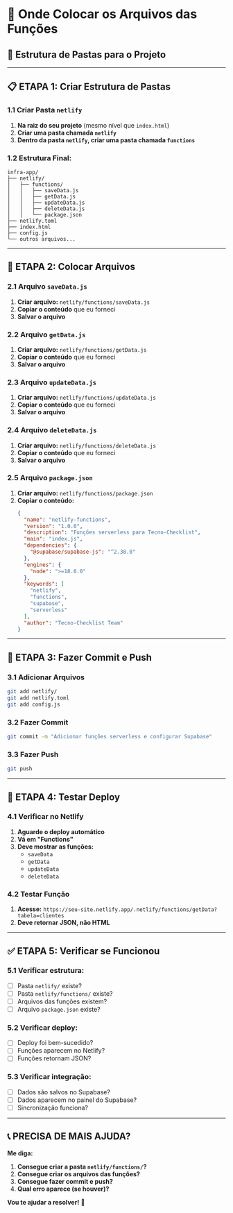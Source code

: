 # 📁 Onde Colocar os Arquivos das Funções

## 🎯 **Estrutura de Pastas para o Projeto**

---

## 📋 **ETAPA 1: Criar Estrutura de Pastas**

### **1.1 Criar Pasta `netlify`**
1. **Na raiz do seu projeto** (mesmo nível que `index.html`)
2. **Criar uma pasta chamada `netlify`**
3. **Dentro da pasta `netlify`, criar uma pasta chamada `functions`**

### **1.2 Estrutura Final:**
```
infra-app/
├── netlify/
│   ├── functions/
│   │   ├── saveData.js
│   │   ├── getData.js
│   │   ├── updateData.js
│   │   ├── deleteData.js
│   │   └── package.json
├── netlify.toml
├── index.html
├── config.js
└── outros arquivos...
```

---

## 🔧 **ETAPA 2: Colocar Arquivos**

### **2.1 Arquivo `saveData.js`**
1. **Criar arquivo:** `netlify/functions/saveData.js`
2. **Copiar o conteúdo** que eu forneci
3. **Salvar o arquivo**

### **2.2 Arquivo `getData.js`**
1. **Criar arquivo:** `netlify/functions/getData.js`
2. **Copiar o conteúdo** que eu forneci
3. **Salvar o arquivo**

### **2.3 Arquivo `updateData.js`**
1. **Criar arquivo:** `netlify/functions/updateData.js`
2. **Copiar o conteúdo** que eu forneci
3. **Salvar o arquivo**

### **2.4 Arquivo `deleteData.js`**
1. **Criar arquivo:** `netlify/functions/deleteData.js`
2. **Copiar o conteúdo** que eu forneci
3. **Salvar o arquivo**

### **2.5 Arquivo `package.json`**
1. **Criar arquivo:** `netlify/functions/package.json`
2. **Copiar o conteúdo:**
   ```json
   {
     "name": "netlify-functions",
     "version": "1.0.0",
     "description": "Funções serverless para Tecno-Checklist",
     "main": "index.js",
     "dependencies": {
       "@supabase/supabase-js": "^2.38.0"
     },
     "engines": {
       "node": ">=18.0.0"
     },
     "keywords": [
       "netlify",
       "functions",
       "supabase",
       "serverless"
     ],
     "author": "Tecno-Checklist Team"
   }
   ```

---

## 🚀 **ETAPA 3: Fazer Commit e Push**

### **3.1 Adicionar Arquivos**
```bash
git add netlify/
git add netlify.toml
git add config.js
```

### **3.2 Fazer Commit**
```bash
git commit -m "Adicionar funções serverless e configurar Supabase"
```

### **3.3 Fazer Push**
```bash
git push
```

---

## 🧪 **ETAPA 4: Testar Deploy**

### **4.1 Verificar no Netlify**
1. **Aguarde o deploy automático**
2. **Vá em "Functions"**
3. **Deve mostrar as funções:**
   - `saveData`
   - `getData`
   - `updateData`
   - `deleteData`

### **4.2 Testar Função**
1. **Acesse:** `https://seu-site.netlify.app/.netlify/functions/getData?tabela=clientes`
2. **Deve retornar JSON, não HTML**

---

## ✅ **ETAPA 5: Verificar se Funcionou**

### **5.1 Verificar estrutura:**
- [ ] Pasta `netlify/` existe?
- [ ] Pasta `netlify/functions/` existe?
- [ ] Arquivos das funções existem?
- [ ] Arquivo `package.json` existe?

### **5.2 Verificar deploy:**
- [ ] Deploy foi bem-sucedido?
- [ ] Funções aparecem no Netlify?
- [ ] Funções retornam JSON?

### **5.3 Verificar integração:**
- [ ] Dados são salvos no Supabase?
- [ ] Dados aparecem no painel do Supabase?
- [ ] Sincronização funciona?

---

## 📞 **PRECISA DE MAIS AJUDA?**

**Me diga:**
1. **Consegue criar a pasta `netlify/functions/`?**
2. **Consegue criar os arquivos das funções?**
3. **Consegue fazer commit e push?**
4. **Qual erro aparece (se houver)?**

**Vou te ajudar a resolver!** 🚀


